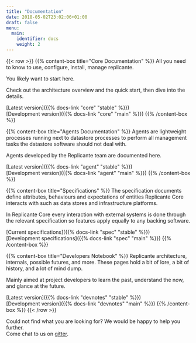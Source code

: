 ```yaml
---
title: "Documentation"
date: 2018-05-02T23:02:06+01:00
draft: false
menu:
  main:
    identifier: docs
    weight: 2
---
```

<!-- markdownlint-disable MD033 -->

{{< row >}}
{{% content-box title="Core Documentation" %}}
All you need to know to use, configure, install, manage replicante.

You likely want to start here.

Check out the architecture overview and the quick start, then dive into the details.

[Latest version]({{% docs-link "core" "stable" %}})  
[Development version]({{% docs-link "core" "main" %}})
{{% /content-box %}}

{{% content-box title="Agents Documentation" %}}
Agents are lightweight processes running next to datastore processes to perform
all management tasks the datastore software should not deal with.

Agents developed by the Replicante team are documented here.

[Latest version]({{% docs-link "agent" "stable" %}})  
[Development version]({{% docs-link "agent" "main" %}})
{{% /content-box %}}

{{% content-box title="Specifications" %}}
The specification documents define attributes, behaviours and expectations of entities
Replicante Core interacts with such as data stores and infrastructure platforms.

In Replicante Core every interaction with external systems is done through the
relevant specification so features apply equally to any backing software.

[Current specifications]({{% docs-link "spec" "stable" %}})  
[Development specifications]({{% docs-link "spec" "main" %}})
{{% /content-box %}}

{{% content-box title="Developers Notebook" %}}
Replicante architecture, internals, possible futures, and more.
These pages hold a bit of lore, a bit of history, and a lot of mind dump.

Mainly aimed at project developers to learn the past, understand the now, and glance at the future.

[Latest version]({{% docs-link "devnotes" "stable" %}})  
[Development version]({{% docs-link "devnotes" "main" %}})
{{% /content-box %}}
{{< /row >}}

<div class="alert alert-secondary text-center" role="alert">
  Could not find what you are looking for?
  We would be happy to help you further.
  <br />
  Come chat to us on <a href="https://gitter.im/replicante-io/community">gitter</a>.
</div>

